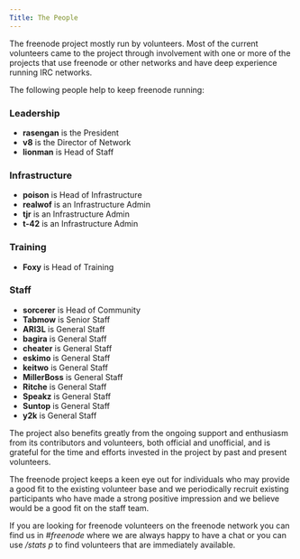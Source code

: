 ```yaml
---
Title: The People
---
```

The freenode project mostly run by volunteers. Most of the current volunteers came to the project through involvement with one or more of the projects that use freenode or other networks and have deep experience running IRC networks.

The following people help to keep freenode running:

### Leadership
- **rasengan** is the President
- **v8** is the Director of Network
- **lionman** is Head of Staff

### Infrastructure
- **poison** is Head of Infrastructure
- **realwof** is an Infrastructure Admin
- **tjr** is an Infrastructure Admin
- **t-42** is an Infrastructure Admin

### Training
- **Foxy** is Head of Training

### Staff
- **sorcerer** is Head of Community
- **Tabmow** is Senior Staff
- **ARI3L** is General Staff
- **bagira** is General Staff
- **cheater** is General Staff
- **eskimo** is General Staff
- **keitwo** is General Staff
- **MillerBoss** is General Staff
- **Ritche** is General Staff
- **Speakz** is General Staff
- **Suntop** is General Staff
- **y2k** is General Staff


The project also benefits greatly from the ongoing support and enthusiasm from its contributors and volunteers, both official and unofficial, and is grateful for the time and efforts invested in the project by past and present volunteers.

The freenode project keeps a keen eye out for individuals who may provide a good fit to the existing volunteer base and we periodically recruit existing participants who have made a strong positive impression and we believe would be a good fit on the staff team.

If you are looking for freenode volunteers on the freenode network you can find us in _#freenode_ where we are always happy to have a chat or you can use _/stats p_ to find volunteers that are immediately available.

